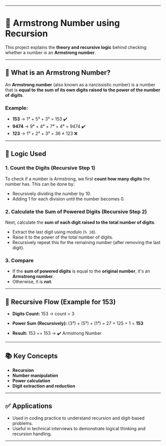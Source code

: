 
---

# 💠 Armstrong Number using Recursion

This project explains the **theory and recursive logic** behind checking whether a number is an **Armstrong number**.

---

## 📘 What is an Armstrong Number?

An **Armstrong number** (also known as a narcissistic number) is a number that is **equal to the sum of its own digits raised to the power of the number of digits**.

### Example:

* **153** → 1³ + 5³ + 3³ = 153 ✔️
* **9474** → 9⁴ + 4⁴ + 7⁴ + 4⁴ = 9474 ✔️
* **123** → 1³ + 2³ + 3³ = 36 ≠ 123 ❌

---

## 🧠 Logic Used

### 1. **Count the Digits (Recursive Step 1)**

To check if a number is Armstrong, we first **count how many digits** the number has. This can be done by:

* Recursively dividing the number by 10.
* Adding 1 for each division until the number becomes 0.

### 2. **Calculate the Sum of Powered Digits (Recursive Step 2)**

Next, calculate the **sum of each digit raised to the total number of digits**:

* Extract the last digit using modulo (`% 10`).
* Raise it to the power of the total number of digits.
* Recursively repeat this for the remaining number (after removing the last digit).

### 3. **Compare**

* If the **sum of powered digits** is equal to the **original number**, it's an **Armstrong number**.
* Otherwise, it is **not**.

---

## 🔄 Recursive Flow (Example for 153)

* **Digits Count:**
  153 → count = 3

* **Power Sum (Recursively):**
  (3³) + (5³) + (1³) = 27 + 125 + 1 = **153**

* **Result:**
  153 == 153 → ✔️ Armstrong Number

---

## 📚 Key Concepts

* **Recursion**
* **Number manipulation**
* **Power calculation**
* **Digit extraction and reduction**

---

## ✅ Applications

* Used in coding practice to understand recursion and digit-based problems.
* Useful in technical interviews to demonstrate logical thinking and recursion handling.

---


